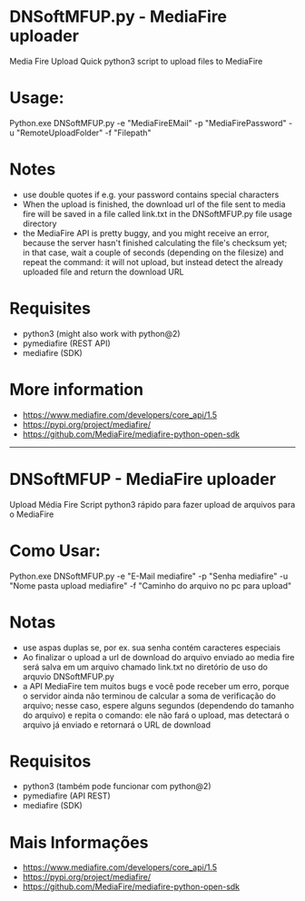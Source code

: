 # DNSoftMFUP.py - MediaFire uploader
Media Fire Upload
Quick python3 script to upload files to MediaFire

# Usage:
Python.exe DNSoftMFUP.py -e "MediaFireEMail" -p "MediaFirePassword" -u "RemoteUploadFolder" -f "Filepath"

# Notes
* use double quotes if e.g. your password contains special characters
* When the upload is finished, the download url of the file sent to media fire will be saved in a file called link.txt in the DNSoftMFUP.py file usage directory
* the MediaFire API is pretty buggy, and you might receive an error, because the server hasn't finished calculating the file's checksum yet; in that case, wait a couple of seconds (depending on the filesize) and repeat the command: it will not upload, but instead detect the already uploaded file and return the download URL

# Requisites
* python3 (might also work with python@2)
* pymediafire (REST API)
* mediafire (SDK)

# More information
* https://www.mediafire.com/developers/core_api/1.5
* https://pypi.org/project/mediafire/
* https://github.com/MediaFire/mediafire-python-open-sdk


---------------------------------------------------------------------------------------------------------------------

# DNSoftMFUP - MediaFire uploader
Upload Média Fire
Script python3 rápido para fazer upload de arquivos para o MediaFire

# Como Usar:
Python.exe DNSoftMFUP.py -e "E-Mail mediafire" -p "Senha mediafire" -u "Nome pasta upload mediafire" -f "Caminho do arquivo no pc para upload"

# Notas
* use aspas duplas se, por ex. sua senha contém caracteres especiais
* Ao finalizar o upload a url de download do arquivo enviado ao media fire será salva em um arquivo chamado link.txt no diretório de uso do arquvio DNSoftMFUP.py
* a API MediaFire tem muitos bugs e você pode receber um erro, porque o servidor ainda não terminou de calcular a soma de verificação do arquivo; nesse caso, espere alguns segundos (dependendo do tamanho do arquivo) e repita o comando: ele não fará o upload, mas detectará o arquivo já enviado e retornará o URL de download

# Requisitos
* python3 (também pode funcionar com python@2)
* pymediafire (API REST)
* mediafire (SDK)

# Mais Informações
* https://www.mediafire.com/developers/core_api/1.5
* https://pypi.org/project/mediafire/
* https://github.com/MediaFire/mediafire-python-open-sdk
